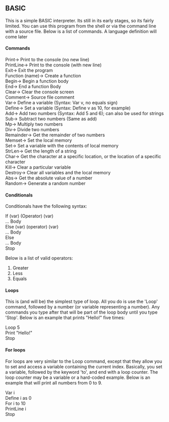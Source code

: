 ## BASIC

This is a simple BASIC interpreter. Its still in its early stages, so its fairly limited. You can use this program from the shell or via the command line with a source file. Below is a list of commands. A language definition will come later

#### Commands
Print-> Print to the console (no new line)   
PrintLine-> Print to the console (with new line)   
Exit-> Exit the program   
Function (name)-> Create a function   
Begin-> Begin a function body   
End-> End a function Body   
Clear-> Clear the console screen   
Comment-> Source file comment   
Var-> Define a variable (Syntax: Var v, no equals sign)   
Define-> Set a variable (Syntax: Define v as 10, for example)   
Add-> Add two numbers (Syntax: Add 5 and 6); can also be used for strings   
Sub-> Subtract two numbers (Same as add)   
Mp-> Multiply two numbers   
Div-> Divide two numbers   
Remainder-> Get the remainder of two numbers   
Memset-> Set the local memory   
Set-> Set a variable with the contents of local memory   
StrLen-> Get the length of a string   
Char-> Get the character at a specific location, or the location of a specific character   
Kill-> Clear a particular variable   
Destroy-> Clear all variables and the local memory   
Abs-> Get the absolute value of a number   
Random-> Generate a random number   

#### Conditionals
Conditionals have the following syntax:   

If (var) (Operator) (var)   
... Body   
Else (var) (operator) (var)   
... Body   
Else   
... Body   
Stop   

Below is a list of valid operators:   
1. Greater   
2. Less   
3. Equals   

#### Loops
This is (and will be) the simplest type of loop. All you do is use the 'Loop' command, followed by a number (or variable representing a number). Any commands you type after that will be part of the loop body until you type 'Stop'. Below is an example that prints "Hello!" five times:   

Loop 5   
Print "Hello!"   
Stop   

#### For loops
For loops are very similar to the Loop command, except that they allow you to set and access a variable containing the current index. Basically, you set a variable, followed by the keyword 'to', and end with a loop counter. The loop counter may be a variable or a hard-coded example. Below is an example that will print all numbers from 0 to 9.   

Var i   
Define i as 0   
For i to 10   
PrintLine i   
Stop   
